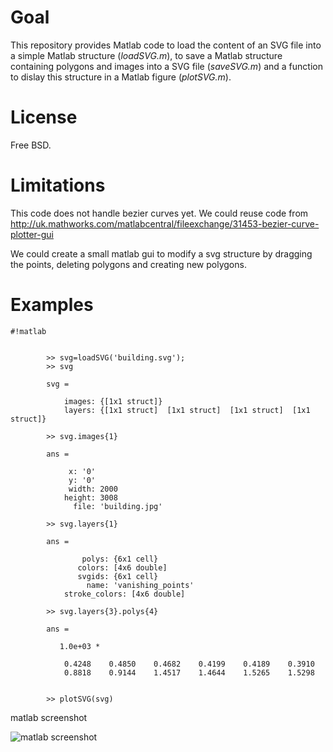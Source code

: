 # Goal

This repository provides Matlab code to load the content of an SVG file into a simple Matlab structure (*loadSVG.m*), to save a Matlab structure containing polygons and images into a SVG file (*saveSVG.m*) and a function to dislay this structure in a Matlab figure (*plotSVG.m*).

# License

Free BSD.

# Limitations

This code does not handle bezier curves yet. We could reuse code from http://uk.mathworks.com/matlabcentral/fileexchange/31453-bezier-curve-plotter-gui

We could create a small matlab gui to modify a svg structure by dragging the points, deleting polygons and creating new polygons.


# Examples

```
#!matlab


 		>> svg=loadSVG('building.svg');
 		>> svg

		svg = 

		    images: {[1x1 struct]}
		    layers: {[1x1 struct]  [1x1 struct]  [1x1 struct]  [1x1 struct]}

 		>> svg.images{1}

		ans = 

			 x: '0'
			 y: '0'
		     width: 2000
		    height: 3008
		      file: 'building.jpg'

 		>> svg.layers{1}

		ans = 

			    polys: {6x1 cell}
			   colors: [4x6 double]
			   svgids: {6x1 cell}
			     name: 'vanishing_points'
		    stroke_colors: [4x6 double]

 		>> svg.layers{3}.polys{4}		 

		ans =

		   1.0e+03 *

		    0.4248    0.4850    0.4682    0.4199    0.4189    0.3910
		    0.8818    0.9144    1.4517    1.4644    1.5265    1.5298


 		>> plotSVG(svg)
```

matlab screenshot

![matlab screenshot](matlab_screenshot.jpg)
